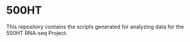 500HT
=====

This repository contains the scripts generated for analyzing data for the 500HT RNA-seq Project.

